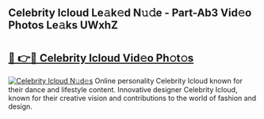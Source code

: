 ## Celebrity Icloud Le𝚊k𝚎d N𝚞𝚍e - Part-Ab3 Vid𝚎o Photos Le𝚊ks UWxhZ

# <h2><a href="http://fbbtz0.evod.top/?m=Celebrity+Icloud">🔗 👉🔴 Celebrity Icloud Vid𝚎o Ph𝚘t𝚘s</a></h2>

[![Celebrity Icloud N𝚞d𝚎s](https://i.imgur.com/8V9OHl7.gif)](http://fbbtz0.evod.top/?m=Celebrity+Icloud)
Online personality Celebrity Icloud known for their dance and lifestyle content. Innovative designer Celebrity Icloud, known for their creative vision and contributions to the world of fashion and design. 
